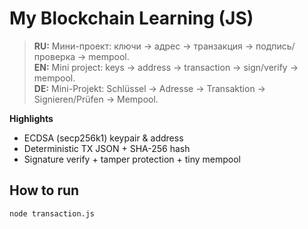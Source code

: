 # My Blockchain Learning (JS)

> **RU:** Мини-проект: ключи → адрес → транзакция → подпись/проверка → mempool.  
> **EN:** Mini project: keys → address → transaction → sign/verify → mempool.  
> **DE:** Mini-Projekt: Schlüssel → Adresse → Transaktion → Signieren/Prüfen → Mempool.

**Highlights**
- ECDSA (secp256k1) keypair & address
- Deterministic TX JSON + SHA-256 hash
- Signature verify + tamper protection + tiny mempool

## How to run
```bash
node transaction.js

